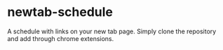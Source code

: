 # newtab-schedule
A schedule with links on your new tab page.
Simply clone the repository and add through chrome extensions.
